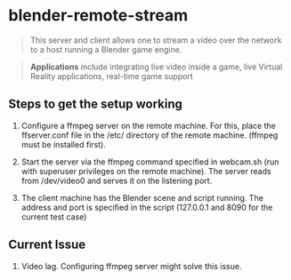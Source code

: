# blender-remote-stream

> This server and client allows one to stream a video over the network to a host running a Blender game engine. 

> **Applications** include integrating live video inside a game, live Virtual Reality applications, real-time game support

## Steps to get the setup working

1. Configure a ffmpeg server on the remote machine. For this, place the ffserver.conf file in the /etc/ directory of the remote machine. (ffmpeg must be installed first).
   
2. Start the server via the ffmpeg command specified in webcam.sh (run with superuser privileges on the remote machine). The server reads from /dev/video0 and serves it on the listening port.

3. The client machine has the Blender scene and script running. The address and port is specified in the script (127.0.0.1 and 8090 for the current test case)

## Current Issue

1. Video lag. Configuring ffmpeg server might solve this issue.